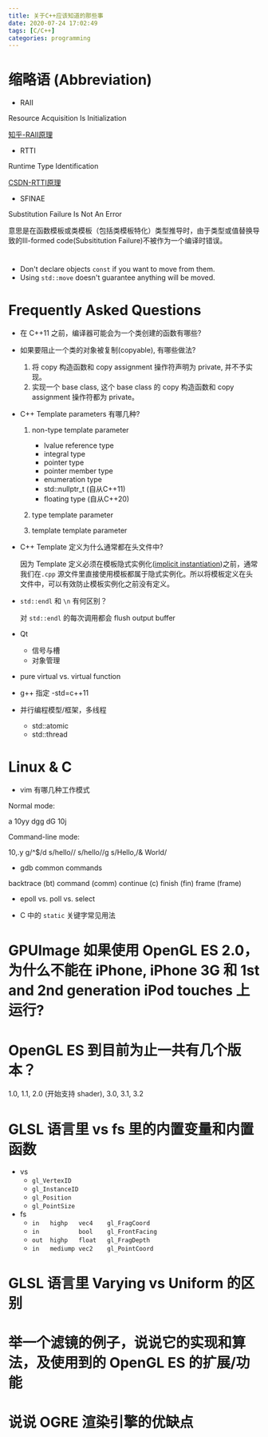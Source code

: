 ```yaml
---
title: 关于C++应该知道的那些事
date: 2020-07-24 17:02:49
tags: [C/C++]
categories: programming
---
```


# 缩略语 (Abbreviation)

- RAII

Resource Acquisition Is Initialization

[知乎-RAII原理](https://zhuanlan.zhihu.com/p/34660259)

<!--more-->

- RTTI

Runtime Type Identification

[CSDN-RTTI原理](https://blog.csdn.net/ljianhui/article/details/46487951)

- SFINAE

Substitution Failure Is Not An Error

意思是在函数模板或类模板（包括类模板特化）类型推导时，由于类型或值替换导致的Ill-formed code(Subsititution Failure)不被作为一个编译时错误。

# 

- Don't declare objects `const` if you want to move from them.
- Using `std::move` doesn't guarantee anything will be moved.

# Frequently Asked Questions

- 在 C++11 之前，编译器可能会为一个类创建的函数有哪些?

- 如果要阻止一个类的对象被复制(copyable), 有哪些做法?

    1. 将 copy 构造函数和 copy assignment 操作符声明为 private, 并不予实现。
    2. 实现一个 base class, 这个 base class 的 copy 构造函数和 copy assignment 操作符都为 private。

- C++ Template parameters 有哪几种?

    1. non-type template parameter

        - lvalue reference type
        - integral type
        - pointer type
        - pointer member type
        - enumeration type
        - std::nullptr_t (自从C++11)
        - floating type (自从C++20)

    2. type template parameter
    3. template template parameter

- C++ Template 定义为什么通常都在头文件中?

    因为 Template 定义必须在模板隐式实例化([implicit instantiation](https://lucmann.github.io/p/cpp-template/))之前，通常我们在`.cpp` 源文件里直接使用模板都属于隐式实例化。所以将模板定义在头文件中，可以有效防止模板实例化之前没有定义。

- `std::endl` 和 `\n` 有何区别？

    对 `std::endl` 的每次调用都会 flush output buffer

- Qt

    - 信号与槽
    - 对象管理

- pure virtual vs. virtual function

- g++ 指定 -std=c++11

- 并行编程模型/框架，多线程

    - std::atomic
    - std::thread


# Linux & C

- vim 有哪几种工作模式

Normal mode:

a
10yy
dgg
dG
10j

Command-line mode:

10,.y
g/^$/d
s/hello//
s/hello//g
s/Hello,/& World/

- gdb common commands

backtrace (bt)
command (comm)
continue (c)
finish (fin)
frame (frame)

- epoll vs. poll vs. select

- C 中的 `static` 关键字常见用法

# GPUImage 如果使用 OpenGL ES 2.0，为什么不能在 iPhone, iPhone 3G 和 1st and 2nd generation iPod touches 上运行?

# OpenGL ES 到目前为止一共有几个版本？

1.0, 1.1, 2.0 (开始支持 shader), 3.0, 3.1, 3.2

# GLSL 语言里 vs fs 里的内置变量和内置函数

- vs
    * `gl_VertexID`
    * `gl_InstanceID`
    * `gl_Position`
    * `gl_PointSize`
- fs
    * `in   highp   vec4    gl_FragCoord`
    * `in           bool    gl_FrontFacing`
    * `out  highp   float   gl_FragDepth`
    * `in   mediump vec2    gl_PointCoord`

# GLSL 语言里 Varying vs Uniform 的区别

# 举一个滤镜的例子，说说它的实现和算法，及使用到的 OpenGL ES 的扩展/功能

# 说说 OGRE 渲染引擎的优缺点

